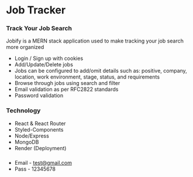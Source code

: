 # Job Tracker

### Track Your Job Search

Jobify is a MERN stack application used to make tracking your job search more organized

- Login / Sign up with cookies
- Add/Update/Delete jobs
- Jobs can be configured to add/omit details such as: positive, company, location, work environment, stage, status, and requirements
- Browse through jobs using search and filter
- Email validation as per RFC2822 standards
- Password validation

### Technology

- React & React Router
- Styled-Components
- Node/Express
- MongoDB
- Render (Deployment)

###

- Email - test@gmail.com
- Pass - 12345678
